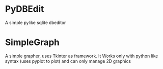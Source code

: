 PyDBEdit
========

A simple pylike sqlite dbeditor

SimpleGraph
=========

A simple grapher, uses Tkinter as framework.
It Works only with python like syntax (uses pyplot to plot) and can only manage 
2D graphics